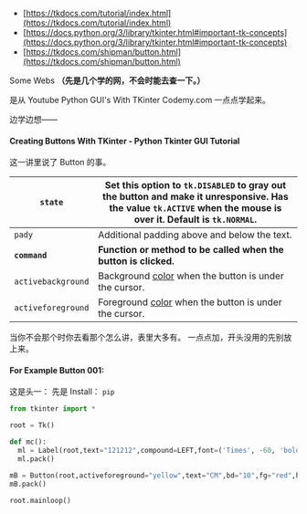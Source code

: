 - [https://tkdocs.com/tutorial/index.html](https://tkdocs.com/tutorial/index.html)
- [https://docs.python.org/3/library/tkinter.html#important-tk-concepts](https://docs.python.org/3/library/tkinter.html#important-tk-concepts)
- [https://tkdocs.com/shipman/button.html](https://tkdocs.com/shipman/button.html)

Some Webs
**（先是几个学的网，不会时能去查一下。）**

是从 Youtube
Python GUI's With TKinter
Codemy.com
一点点学起来。

边学边想——
#### Creating Buttons With TKinter - Python Tkinter GUI Tutorial

这一讲里说了 Button 的事。

|`state`|Set this option to `tk.DISABLED` to gray out the button and make it unresponsive. Has the value `tk.ACTIVE` when the mouse is over it. Default is `tk.NORMAL`.|
|-|-|
|`pady`|Additional padding above and below the text.|
|**`command`**|**Function or method to be called when the button is clicked.**|
|`activebackground`|Background [color](https://tkdocs.com/shipman/colors.html) when the button is under the cursor.|
|`activeforeground`|Foreground [color](https://tkdocs.com/shipman/colors.html) when the button is under the cursor.|

当你不会那个时你去看那个怎么讲，表里大多有。
一点点加，开头没用的先别放上来。

#### For Example Button 001:

这是头一：
先是 Install：
```pip ```

```Python
from tkinter import *

root = Tk()

def mc():
  ml = Label(root,text="121212",compound=LEFT,font=('Times', -60, 'bold')) #('Times', '24', 'bold italic')('Helvetica', '16') 
  ml.pack()

mB = Button(root,activeforeground="yellow",text="CM",bd="10",fg="red",highlightcolor="red",command=mc)
mB.pack()

root.mainloop()
```


